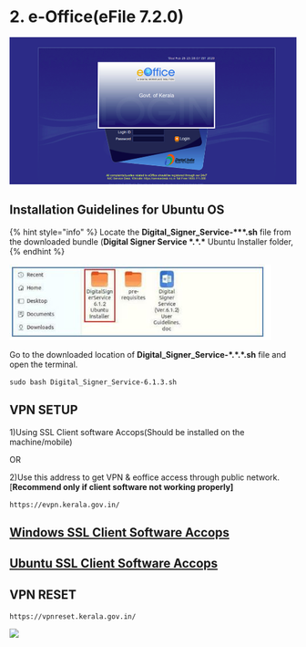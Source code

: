 # 2. e-Office(eFile 7.2.0)

![](../.gitbook/assets/eoffice.png)

## Installation Guidelines for Ubuntu OS

{% hint style="info" %}
Locate the **Digital\_Signer\_Service-\*\*\*.sh** file from the downloaded bundle (**Digital Signer Service \*.\*.\*** Ubuntu Installer folder,
{% endhint %}

![](../.gitbook/assets/eoffice1.JPG)

Go to the downloaded location of **Digital\_Signer\_Service-\*.\*.\*.sh** file and open the terminal.

```
sudo bash Digital_Signer_Service-6.1.3.sh
```

## VPN SETUP

1\)Using SSL Client software Accops(Should be installed on the machine/mobile)&#x20;

&#x20;                                             OR

2\)Use this address to get VPN & eoffice access through public network.\[**Recommend only if client software not working properly]**

```
https://evpn.kerala.gov.in/
```

## [Windows SSL Client Software Accops](https://evpn.kerala.gov.in/fes-bin/public/VPNClientSetup.exe)

## [Ubuntu SSL Client Software Accops](https://evpn.kerala.gov.in/fes-bin/public/HySecure\_Client\_5.1.4.16.deb)

## VPN RESET

```
https://vpnreset.kerala.gov.in/
```



![](<../.gitbook/assets/29105-work-in-progress (1).gif>)
